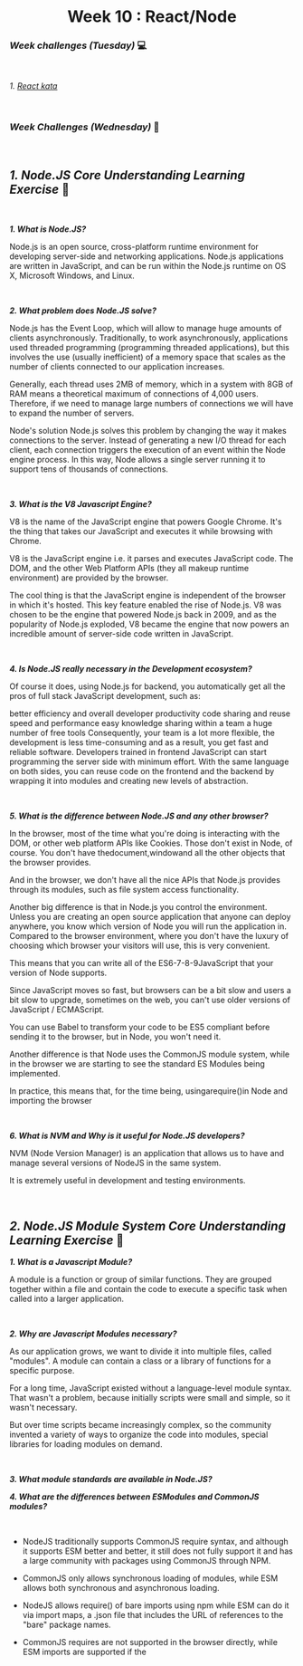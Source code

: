 <h1 align="center">Week 10 : React/Node</h1>

### _Week challenges (Tuesday)_ 💻

<br>

_1. [React kata](https://www.codewars.com/kata/5a95947f4a6b342636000173)_

<br>

### _Week Challenges (Wednesday)_ 🐣

<br>

## _1. Node.JS Core Understanding Learning Exercise_ 🧠

<br>

**_1. What is Node.JS?_**<br>

<p>Node.js is an open source, cross-platform runtime environment for developing server-side and networking applications. Node.js applications are written in JavaScript, and can be run within the Node.js runtime on OS X, Microsoft Windows, and Linux.</p><br>

**_2. What problem does Node.JS solve?_**<br>

<p>Node.js has the Event Loop, which will allow to manage huge amounts of clients asynchronously. Traditionally, to work asynchronously, applications used threaded programming (programming threaded applications), but this involves the use (usually inefficient) of a memory space that scales as the number of clients connected to our application increases.

Generally, each thread uses 2MB of memory, which in a system with 8GB of RAM means a theoretical maximum of connections of 4,000 users. Therefore, if we need to manage large numbers of connections we will have to expand the number of servers.

Node's solution
Node.js solves this problem by changing the way it makes connections to the server. Instead of generating a new I/O thread for each client, each connection triggers the execution of an event within the Node engine process. In this way, Node allows a single server running it to support tens of thousands of connections.</p><br>

**_3. What is the V8 Javascript Engine?_**<br>

<p>V8 is the name of the JavaScript engine that powers Google Chrome. It's the thing that takes our JavaScript and executes it while browsing with Chrome.

V8 is the JavaScript engine i.e. it parses and executes JavaScript code. The DOM, and the other Web Platform APIs (they all makeup runtime environment) are provided by the browser.

The cool thing is that the JavaScript engine is independent of the browser in which it's hosted. This key feature enabled the rise of Node.js. V8 was chosen to be the engine that powered Node.js back in 2009, and as the popularity of Node.js exploded, V8 became the engine that now powers an incredible amount of server-side code written in JavaScript.</p><br>

**_4. Is Node.JS really necessary in the Development ecosystem?_**<br>

<p>Of course it does, using Node.js for backend, you automatically get all the pros of full stack JavaScript development, such as:

better efficiency and overall developer productivity
code sharing and reuse
speed and performance
easy knowledge sharing within a team
a huge number of free tools
Consequently, your team is a lot more flexible, the development is less time-consuming and as a result, you get fast and reliable software. Developers trained in frontend JavaScript can start programming the server side with minimum effort. With the same language on both sides, you can reuse code on the frontend and the backend by wrapping it into modules and creating new levels of abstraction.</p><br>

**_5. What is the difference between Node.JS and any other browser?_**<br>

<p>In the browser, most of the time what you're doing is interacting with the DOM, or other web platform APIs like Cookies. Those don't exist in Node, of course. You don't have thedocument,windowand all the other objects that the browser provides.

And in the browser, we don't have all the nice APIs that Node.js provides through its modules, such as file system access functionality.

Another big difference is that in Node.js you control the environment. Unless you are creating an open source application that anyone can deploy anywhere, you know which version of Node you will run the application in. Compared to the browser environment, where you don't have the luxury of choosing which browser your visitors will use, this is very convenient.

This means that you can write all of the ES6-7-8-9JavaScript that your version of Node supports.

Since JavaScript moves so fast, but browsers can be a bit slow and users a bit slow to upgrade, sometimes on the web, you can't use older versions of JavaScript / ECMAScript.

You can use Babel to transform your code to be ES5 compliant before sending it to the browser, but in Node, you won't need it.

Another difference is that Node uses the CommonJS module system, while in the browser we are starting to see the standard ES Modules being implemented.

In practice, this means that, for the time being, usingarequire()in Node and importing the browser</p><br>

**_6. What is NVM and Why is it useful for Node.JS developers?_**<br>

<p>NVM (Node Version Manager) is an application that allows us to have and manage several versions of NodeJS in the same system.

It is extremely useful in development and testing environments.</p><br>

## _2. Node.JS Module System Core Understanding Learning Exercise_ 🧠 <br>

**_1. What is a Javascript Module?_**<br>

<p>A module is a function or group of similar functions. They are grouped together within a file and contain the code to execute a specific task when called into a larger application.</p><br>

**_2. Why are Javascript Modules necessary?_**<br>

<p>As our application grows, we want to divide it into multiple files, called "modules". A module can contain a class or a library of functions for a specific purpose.

For a long time, JavaScript existed without a language-level module syntax. That wasn't a problem, because initially scripts were small and simple, so it wasn't necessary.

But over time scripts became increasingly complex, so the community invented a variety of ways to organize the code into modules, special libraries for loading modules on demand.</p><br>

**_3. What module standards are available in Node.JS?_**<br>

**_4. What are the differences between ESModules and CommonJS modules?_**

<br>

- NodeJS traditionally supports CommonJS require syntax, and although it supports ESM better and better, it still does not fully support it and has a large community with packages using CommonJS through NPM.

- CommonJS only allows synchronous loading of modules, while ESM allows both synchronous and asynchronous loading.

- NodeJS allows require() of bare imports using npm while ESM can do it via import maps, a .json file that includes the URL of references to the "bare" package names.

- CommonJS requires are not supported in the browser directly, while ESM imports are supported if the <script type="module"> attribute is specified in the scripts that use them.

- CommonJS does not allow to load a module directly from a URL or CDN, while with ESM you can do it without problems and it works directly from a browser.

- With ESM it is possible to do tree-shaking (removal of unused code) as standard, while with CommonJS it is not possible, although it can be achieved using third-party Webpack plugins such as webpack-common-shake.

- CommonJS is used in systems that generate bundles and use preprocessing or transpiling techniques to generate builds. On the other hand, ESM can be used either in processing/transpiling environments or directly from the browser, without the need for transpiling. SkyPack.dev is a project that aims to encourage and popularize the use of npm packages optimized for use without the need for preprocessing tools.

- Deno uses ESM by default, and does not support CommonJS requires. However, they can be supported with a Deno module for Node compatibility.
  
  <br>
  
**_5. Which types of modules exist in Node.JS?_**
  
  <br>
  
<p>There are 3 types of modules. They all work in a similar way but differ in the origin.

- Built-in modules: These are the native modules of the Node.js API. They do not need to be installed, as they are included by default with Node.js. Some examples are the fs or stream modules. These packages are only updated if you change the version of Node.js.
- Local modules: These are the modules written by the developers and together form a large part of the application. As you have already read, they are structured in this way in order to be a reusable code.
- External modules: They are, in essence, third-party packages distributed through npm (although they can come from other repositories). These packages are installed as dependencies and, although they provide functionality to the application, they should not be included in the repository since they are not part of it.</p>

<br>
  
## _3. Node.JS Module System Practice_ 💻 <br>
  


[⬆ Back to homepage](https://github.com/21atalia/core-code-from-scratch-readme/blob/main/README.md)<br>
